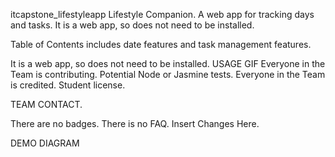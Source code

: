 itcapstone_lifestyleapp
 Lifestyle Companion. 
 A web app for tracking days and tasks.
 It is a web app, so does not need to be installed.

 Table of Contents 
 includes date features and task management features. 

 It is a web app, so does not need to be installed. 
 USAGE GIF 
 Everyone in the Team is contributing. Potential Node or Jasmine 
 tests. Everyone in the Team is credited. Student license. 

 TEAM CONTACT. 

 There are no badges. 
 There is no FAQ. 
 Insert Changes Here. 

 DEMO DIAGRAM
